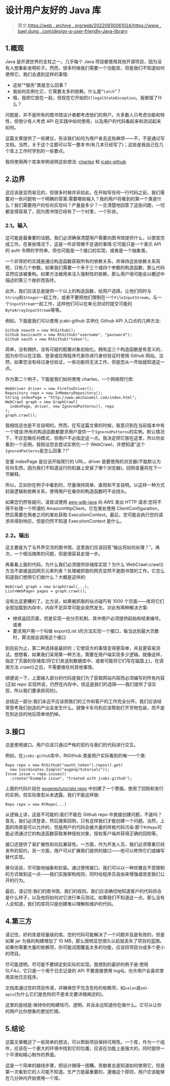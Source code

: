 # 设计用户友好的 Java 库

> 原文:[https://web . archive . org/web/20220930061024/https://www . bael dung . com/design-a-user-friendly-Java-library](https://web.archive.org/web/20220930061024/https://www.baeldung.com/design-a-user-friendly-java-library)

## 1.概观

Java 是开源世界的支柱之一。几乎每个 Java 项目都使用其他开源项目，因为没有人想重新发明轮子。然而，很多时候我们需要一个功能库，但是我们不知道如何使用它。我们会遇到这样的事情:

*   这些“*服务”类是怎么回事？
*   我如何实例化它，它需要太多的依赖。什么是“`latch`”？
*   哦，我把它放在一起，但现在它开始扔`IllegalStateException`。我做错了什么？

问题是，并不是所有的图书馆设计者都考虑他们的用户。大多数人只考虑功能和特性，但很少有人考虑 API 在实践中如何使用，以及用户的代码看起来和测试起来如何。

这篇文章提供了一些建议，告诉我们如何为用户省去这些麻烦——不，不是通过写文档。当然，关于这个主题可以写一整本书(有几本已经写了)；这些是我自己在几个库上工作时学到的一些要点。

我将使用两个库来举例说明这些想法: [charles](https://web.archive.org/web/20220117213420/https://www.github.com/opencharles/charles) 和 [jcabi-github](https://web.archive.org/web/20220117213420/https://www.github.com/jcabi/jcabi-github)

## 2.边界

这应该是显而易见的，但很多时候并非如此。在开始写任何一行代码之前，我们需要对一些问题有一个明确的答案:需要哪些输入？我的用户将看到的第一个类是什么？我们需要用户的任何实现吗？产量是多少？一旦清楚地回答了这些问题，一切都变得容易了，因为图书馆已经有了一个衬里，一个形状。

### **2.1。输入**

这可能是最重要的话题。我们必须确保清楚用户需要向图书馆提供什么，以使其完成工作。在某些情况下，这是一件非常微不足道的事情:它可能只是一个表示 API 的 auth 令牌的字符串，但也可能是一个接口的实现，或者是一个抽象类。

一个非常好的实践是通过构造函数获取所有的依赖关系，并保持这些依赖关系简短，只有几个参数。如果我们需要一个多于三个或四个参数的构造函数，那么代码显然应该被重构。如果方法被用来注入强制性的依赖，那么用户很可能会以概述中描述的第三个挫折而告终。

此外，我们应该总是提供一个以上的构造函数，给用户选择。让他们同时与`String`和`Integer`一起工作，或者不要把他们限制在一个`FileInputStream`，与一个`InputStream`一起工作，这样他们可以在单元测试时提交可能的`ByteArrayInputStream`等等。

例如，下面是我们可以使用 jcabi-github 实例化 Github API 入口点的几种方法:

```
Github noauth = new RtGithub();
Github basicauth = new RtGithub("username", "password");
Github oauth = new RtGithub("token"); 
```

简单，没有拥挤，没有可疑的配置对象初始化。拥有这三个构造函数是有意义的，因为你可以在注销、登录或应用程序代表你进行身份验证时使用 Github 网站。当然，如果您没有经过身份验证，一些功能将无法工作，但是您从一开始就知道这一点。

作为第二个例子，下面是我们如何使用 charles，一个网络爬行库:

```
WebDriver driver = new FirefoxDriver();
Repository repo = new InMemoryRepository();
String indexPage = "http://www.amihaiemil.com/index.html";
WebCrawl graph = new GraphCrawl(
  indexPage, driver, new IgnoredPatterns(), repo
);
graph.crawl(); 
```

我相信这也是不言自明的。然而，在写这篇文章的时候，我意识到在当前版本中有一个错误:所有的构造函数都要求用户提供一个`IgnoredPatterns`的实例。默认情况下，不应忽略任何模式，但用户不必指定这一点。我决定把它放在这里，所以你会看到一个反例。我假设您会尝试实例化一个 WebCrawl，并想知道“这个`IgnoredPatterns`是怎么回事？!"

变量 indexPage 是应该开始爬行的 URL，driver 是要使用的浏览器(不能默认为任何东西，因为我们不知道运行的机器上安装了哪个浏览器)。回购变量将在下一节解释。

所以，正如你在例子中看到的，尽量保持简单、直观和不言自明。以这样一种方式封装逻辑和依赖关系，使得用户在看你的构造函数时不会挠头。

如果您仍然有疑问，请尝试使用 [aws-sdk-java](https://web.archive.org/web/20220117213420/https://github.com/aws/aws-sdk-java) 向 AWS 发出 HTTP 请求:您将不得不处理一个所谓的 AmazonHttpClient，它在某处使用 ClientConfiguration，然后需要在两者之间的某处获取 ExecutionContext。最后，您可能会执行您的请求并得到响应，但是仍然不知道 ExecutionContext 是什么。

### **2.2。输出**

这主要是为了与外界交流的图书馆。这里我们应该回答“输出将如何处理？”。再次，一个相当搞笑的问题，但是很容易走错一步。

再看看上面的代码。为什么我们必须提供存储库实现？为什么 WebCrawl.crawl()方法不直接返回网页元素列表？处理被抓取的网页显然不是图书馆的工作。它怎么知道我们想用它们做什么？大概是这样的:

```
WebCrawl graph = new GraphCrawl(...);
List<WebPage> pages = graph.crawl(); 
```

没有比这更糟的了。比方说，如果被抓取的站点碰巧有 1000 个页面——库将它们全部加载到内存中，内存不足异常可能会突然发生。对此有两种解决方案:

*   继续返回页面，但是实现一些分页机制，其中用户必须提供起始和结束编号。或者
*   要求用户用一个叫做 export(List <webpage>)的方法实现一个接口，每当达到最大页数时，算法就会调用这个接口</webpage>

到目前为止，第二种选择是最好的；它使双方的事情变得更简单，并且更容易测试。想想看，如果我们采用第一种方法，需要在用户端实现多少逻辑。就像这样，指定了页面的存储库(将它们发送到数据库中，或者可能将它们写在磁盘上)，在调用方法 crawl()之后，不需要做任何其他事情。

顺便说一下，上面输入部分的代码是我们为了获取网站内容而必须编写的所有内容(正如 repo 实现所说，仍然在内存中，但这是我们的选择——我们提供了该实现，所以我们要承担风险)。

总结这一部分:我们永远不应该把我们的工作和客户的工作完全分开。我们应该经常思考我们创造的产出会发生什么。就像卡车司机应该帮助打开货物包装，而不是在到达目的地后简单地扔掉。

## 3.接口

总是使用接口。用户应该只通过严格的契约与我们的代码进行交互。

例如，在`jcabi-github`库中，RtGithub 类是用户实际看到的唯一一个类:

```
Repo repo = new RtGithub("oauth_token").repos().get(
  new Coordinates.Simple("eugenp/tutorials"));
Issue issue = repo.issues()
  .create("Example issue", "Created with jcabi-github");
```

上面的代码片段在 [eugenp/tutorials repo](https://web.archive.org/web/20220117213420/https://github.com/eugenp/tutorials) 中创建了一个票据。使用了回购和发行的实例，但实际类型从未透露。我们不能这样做:

```
Repo repo = new RtRepo(...)
```

从逻辑上讲，这是不可能的:我们不能在 Github repo 中直接创建问题，不是吗？首先，我们必须登录，然后搜索回购，只有这样我们才能创建一个问题。当然，上面的场景是可以允许的，但是用户的代码会被大量的样板代码污染:那个`RtRepo`可能必须通过它的构造函数获取某种授权对象，授权客户端并获得正确的回购等。

接口还提供了易扩展性和向后兼容性。一方面，作为开发人员，我们必须尊重已经发布的契约，另一方面，用户可以扩展我们提供的接口——他可以修饰它们或编写替代实现。

换句话说，尽可能地抽象和封装。通过使用接口，我们可以以一种优雅且不受限制的方式做到这一点——我们实施架构规则，同时给程序员自由来增强或改变我们公开的行为。

最后，请记住:我们的图书馆，我们的规则。我们应该确切地知道客户的代码将会是什么样子，以及他将如何对它进行单元测试。如果我们不知道这一点，那么没有人会知道，我们的库将只是创建难以理解和维护的代码。

## 4.第三方

请记住，好的库是轻量级的库。您的代码可能解决了一个问题并且是有效的，但是如果 jar 为我的构建增加了 10 MB，那么很明显您很久以前就丢失了项目的蓝图。如果你需要大量的依赖项，你可能试图覆盖太多的功能，应该将项目分成多个更小的项目。

尽可能透明，尽可能不要绑定到实际的实现。我想到的最好的例子是:使用 SLF4J，它只是一个用于日志记录的 API 不要直接使用 log4j，也许用户会喜欢使用其他日志程序。

文档库通过您的项目传递，并确保您不包含危险的依赖项，如`xalan`或`xml-apis`(为什么它们是危险的不是本文要详细阐述的)。

这里的底线是:保持你的构建轻巧、透明，并且永远知道你在做什么。它可以让你的用户比你想象的更加忙碌。

## 5.结论

这篇文章概述了一些简单的想法，可以帮助项目保持可用性。一个库，作为一个组件，应该在一个更大的环境中找到它的位置，应该在功能上是强大的，同时提供一个平滑和精心制作的界面。

这是一个简单的越线步骤，把设计搞得一团糟。贡献者总是知道如何使用它，但是第一次看到它的人可能不知道。生产力是最重要的，遵循这个原则，用户应该能够在几分钟内开始使用一个库。